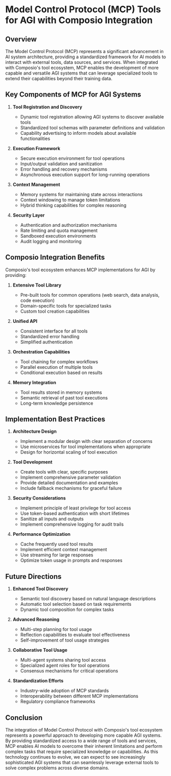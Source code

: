 # Model Control Protocol (MCP) Tools for AGI with Composio Integration

## Overview

The Model Control Protocol (MCP) represents a significant advancement in AI system architecture, providing a standardized framework for AI models to interact with external tools, data sources, and services. When integrated with Composio's tool ecosystem, MCP enables the development of more capable and versatile AGI systems that can leverage specialized tools to extend their capabilities beyond their training data.

## Key Components of MCP for AGI Systems

1. **Tool Registration and Discovery**
   - Dynamic tool registration allowing AGI systems to discover available tools
   - Standardized tool schemas with parameter definitions and validation
   - Capability advertising to inform models about available functionalities

2. **Execution Framework**
   - Secure execution environment for tool operations
   - Input/output validation and sanitization
   - Error handling and recovery mechanisms
   - Asynchronous execution support for long-running operations

3. **Context Management**
   - Memory systems for maintaining state across interactions
   - Context windowing to manage token limitations
   - Hybrid thinking capabilities for complex reasoning

4. **Security Layer**
   - Authentication and authorization mechanisms
   - Rate limiting and quota management
   - Sandboxed execution environments
   - Audit logging and monitoring

## Composio Integration Benefits

Composio's tool ecosystem enhances MCP implementations for AGI by providing:

1. **Extensive Tool Library**
   - Pre-built tools for common operations (web search, data analysis, code execution)
   - Domain-specific tools for specialized tasks
   - Custom tool creation capabilities

2. **Unified API**
   - Consistent interface for all tools
   - Standardized error handling
   - Simplified authentication

3. **Orchestration Capabilities**
   - Tool chaining for complex workflows
   - Parallel execution of multiple tools
   - Conditional execution based on results

4. **Memory Integration**
   - Tool results stored in memory systems
   - Semantic retrieval of past tool executions
   - Long-term knowledge persistence

## Implementation Best Practices

1. **Architecture Design**
   - Implement a modular design with clear separation of concerns
   - Use microservices for tool implementations when appropriate
   - Design for horizontal scaling of tool execution

2. **Tool Development**
   - Create tools with clear, specific purposes
   - Implement comprehensive parameter validation
   - Provide detailed documentation and examples
   - Include fallback mechanisms for graceful failure

3. **Security Considerations**
   - Implement principle of least privilege for tool access
   - Use token-based authentication with short lifetimes
   - Sanitize all inputs and outputs
   - Implement comprehensive logging for audit trails

4. **Performance Optimization**
   - Cache frequently used tool results
   - Implement efficient context management
   - Use streaming for large responses
   - Optimize token usage in prompts and responses

## Future Directions

1. **Enhanced Tool Discovery**
   - Semantic tool discovery based on natural language descriptions
   - Automatic tool selection based on task requirements
   - Dynamic tool composition for complex tasks

2. **Advanced Reasoning**
   - Multi-step planning for tool usage
   - Reflection capabilities to evaluate tool effectiveness
   - Self-improvement of tool usage strategies

3. **Collaborative Tool Usage**
   - Multi-agent systems sharing tool access
   - Specialized agent roles for tool operations
   - Consensus mechanisms for critical operations

4. **Standardization Efforts**
   - Industry-wide adoption of MCP standards
   - Interoperability between different MCP implementations
   - Regulatory compliance frameworks

## Conclusion

The integration of Model Control Protocol with Composio's tool ecosystem represents a powerful approach to developing more capable AGI systems. By providing standardized access to a wide range of tools and services, MCP enables AI models to overcome their inherent limitations and perform complex tasks that require specialized knowledge or capabilities. As this technology continues to evolve, we can expect to see increasingly sophisticated AGI systems that can seamlessly leverage external tools to solve complex problems across diverse domains. 